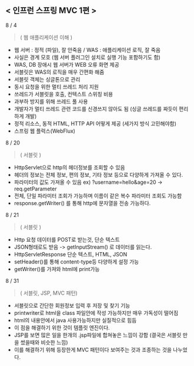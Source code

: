 < 인프런 스프링 MVC 1편 >
--------------

8 / 4
>    ( 웹 애플리케이션 이해 )
- 웹 서버 : 정적 (파일), 잘 안죽음 /  WAS : 애플리케이션 로직, 잘 죽음
- 사실은 경계 모호 (웹 서버 플러그인 설치로 실행 기능 포함하기도 함)
- WAS, DB 장애시 웹 서버가 WEB 오류 화면 제공
- 서블릿은 WAS의 로직을 매우 간편화 해줌
- 서블릿 객체는 싱글톤으로 관리
- 동시 요청을 위한 멀티 쓰레드 처리 지원 
- 쓰레드가 서블릿을 호출, 컨텍스트 스위칭 비용
- 과부하 방지를 위해 쓰레드 풀 사용
- 개발자가 멀티 쓰레드 관련 코드를 신경쓰지 않아도 됨 (싱글 쓰레드를 짜듯이 편리하게 개발)
- 정적 리소스, 동적 HTML, HTTP API 어떻게 제공 (세가지 방식 고민해야함)
- 스프링 웹 플럭스(WebFlux)

8 / 20
>   ( 서블릿 )
- HttpServlet으로 http의 헤더정보를 조회할 수 있음
- 헤더의 정보는 전체 정보, 편의 정보, 기타 정보 등으로 다양하게 가져올 수 있다.
- 파라미터의 값도 가져올 수 있음 ex) ?username=hello&age=20 -> req.getParameter
- 전체, 단일 파라미터 조회가 가능하며 이름이 같은 복수 파라미터 조회도 가능함
- response.getWriter() 를 통해 http에 문자열을 전송 가능하다.

8 / 21
>   ( 서블릿 )
- Http 요청 데이터를 POST로 받는것, 단순 텍스트
- JSON형태로도 받음 -> getInputStream() 로 데이터를 읽는다.
- HttpServletResponse 단순 텍스트, HTML, JSON
- setHeader()를 통해 content-type등 다양하게 설정 가능
- getWriter()를 가져와 html에 print가능

8 / 31
>   ( 서블릿, JSP, MVC 패턴)
- 서블릿으로 간단한 회원정보 입력 후 저장 및 찾기 기능
- printwriter로 html을 class 파일안에 작성 가능하지만 매우 가독성이 떨어짐
- html의 내용안에서 java 사용가능하지만 실질적으로 힘듬
- 이 점을 해결하기 위한 것이 템플릿 엔진이다.
- JSP를 보면 많은 일을 한개의 .jsp파일에 합쳐놓은 느낌이  강함 (결국은 서블릿 만을 썼을때와 비슷한 느낌)
- 이를 해결하기 위해 등장한게 MVC 패턴이다 보여주는 것과 조종하는 것을 나누었다.
